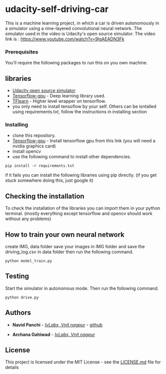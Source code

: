 # udacity-self-driving-car
This is a machine learning project, in which a car is driven autonomously in a simulator using a nine-layered convolutional neural network. The simulator used in the video is Udacity's open source simulator. The video link is :  https://www.youtube.com/watch?v=9lgAEADN3Fk


### Prerequisites

You'll require the following packages to run this on you own machine. 
## libraries
* [Udacity open source simulator](https://github.com/udacity/self-driving-car-sim)
* [Tensorflow-gpu](https://www.tensorflow.org/install/) - Deep learning library used.
* [TFlearn](https://tflearn.org/) - Higher level wrapper on tensorflow.
* you only need to install tensoflow by your self. Others can be isntalled using requirements.txt, follow the instructions in installing section 

### Installing
* clone this repository.
* [Tensorflow-gpu](https://www.tensorflow.org/install/) - Install tensorflow gpu from this link (you will need a nvidia graphics card)
* install opencv
* use the following command to install other dependencies.
```
pip install -r requirements.txt
```

if it fails you can install the following libraries using pip directly. (if you get stuck somewhere doing this, just google it)


## Checking the installation
To check the installation of the libraries you can import them in your python terminal. 
(mostly everything except tensorflow and opencv should work without any problems)

## How to train your own neural network
create IMG, data folder
save your images in IMG folder and save the driving_log.csv in data folder then run the following command.

```
python model_train.py
```

## Testing

Start the simulator in autonomous mode. Then run the following command.
```
python drive.py
```
## Authors

* **Navid Panchi** - [*IvLabs, Vnit nagpur*](http://www.ivlabs.in/) - [github](https://github.com/navidpanchi)

* **Archana Gahiwad** - [*IvLabs, Vnit nagpur*](http://www.ivlabs.in/) 

## License

This project is licensed under the MIT License - see the [LICENSE.md](LICENSE.md) file for details

